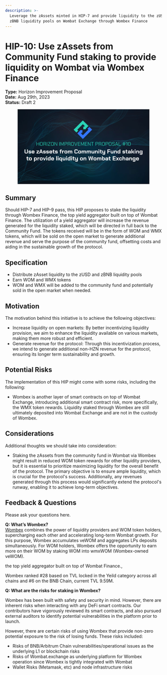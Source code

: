 ```yaml
---
description: >-
  Leverage the zAssets minted in HIP-7 and provide liquidity to the zUSD and
  zBNB liquidity pools on Wombat Exchange through Wombex Finance
---
```


# HIP-10: Use zAssets from Community Fund staking to provide liquidity on Wombat via Wombex Finance

**Type:** Horizon Improvement Proposal \
**Date:** Aug 29th, 2023\
**Status:** Draft 2

<figure><img src="../../../.gitbook/assets/4.png" alt=""><figcaption></figcaption></figure>

## Summary

Should HIP-7 and HIP-9 pass, this HIP proposes to stake the liquidity through Wombex Finance, the top yield aggregator built on top of Wombat Finance. The utilization of a yield aggregator will increase the revenue generated for the liquidity staked, which will be directed in full back to the Community Fund. The tokens received will be in the form of WOM and WMX tokens, which will be sold on the open market to generate additional revenue and serve the purpose of the community fund, offsetting costs and aiding in the sustainable growth of the protocol.

## Specification

* Distribute zAsset liquidity to the zUSD and zBNB liquidity pools&#x20;
* Earn WOM and WMX tokens
* WOM and WMX will be added to the community fund and potentially sold in the open market when needed.

## Motivation

The motivation behind this initiative is to achieve the following objectives:

* Increase liquidity on open markets: By better incentivizing liquidity provision, we aim to enhance the liquidity available on various markets, making them more robust and efficient.
* Generate revenue for the protocol: Through this incentivization process, we intend to generate additional non-HZN revenue for the protocol, ensuring its longer term sustainability and growth.

## Potential Risks

The implementation of this HIP might come with some risks, including the following:

* Wombex is another layer of smart contracts on top of Wombat Exchange, introducing additional smart contract risk, more specifically, the WMX token rewards. Liquidity staked through Wombex are still ultimately deposited into Wombat Exchange and are not in the custody of Wombex.

## Considerations

Additional thoughts we should take into consideration:

* Staking the zAssets from the community fund in Wombat via Wombex might result in reduced WOM token rewards for other liquidity providers, but it is essential to prioritize maximizing liquidity for the overall benefit of the protocol. The primary objective is to ensure ample liquidity, which is crucial for the protocol's success. Additionally, any revenues generated through this process would significantly extend the protocol's runway, enabling it to achieve long-term objectives.

## Feedback & Questions

Please ask your questions here.

**Q: What’s Wombex?**\
[Wombex](http://wombex.exchange) combines the power of liquidity providers and WOM token holders, supercharging each other and accelerating long-term Wombat growth. For this purpose, Wombex accumulates veWOM and aggregates LPs deposits simultaneously. For WOM holders, Wombex offers the opportunity to earn more on their WOM by staking WOM into wmxWOM (Wombex-owned veWOM).

the top yield aggregator built on top of Wombat Finance.,&#x20;

Wombex ranked #28 based on TVL locked in the Yeild category across all chains and #6 on the BNB Chain, current TVL 9.59M.



**Q: What are the risks for staking in Wombex?**

Wombex has been built with safety and security in mind. However, there are inherent risks when interacting with any DeFi smart contracts. Our contributors have vigorously reviewed its smart contracts, and also pursued external auditors to identify potential vulnerabilities in the platform prior to launch.

However, there are certain risks of using Wombex that provide non-zero potential exposure to the risk of losing funds. These risks included:

* Risks of BNB/Arbitrum Chain vulnerabilities/operational issues as the underlying L1 or blockchain risks
* Risks of Wombat.exchange as underlying platform for Wombex operation since Wombex is tightly integrated with Wombat
* Wallet Risks (Metamask, etc) and node infrastructure risks
